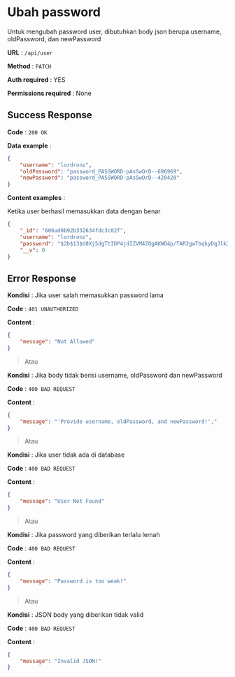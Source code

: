 # Ubah password

Untuk mengubah password user, dibutuhkan body json berupa username, oldPassword, dan newPassword

**URL** : `/api/user`

**Method** : `PATCH`

**Auth required** : YES

**Permissions required** : None

## Success Response

**Code** : `200 OK`

**Data example** :

```json
{
    "username": "lordronz",
    "oldPassword": "password_PASSWORD-pAsSwOrD--696969",
    "newPassword": "password_PASSWORD-pAsSwOrD--420420"
}
```

**Content examples** :

Ketika user berhasil memasukkan data dengan benar

```json
{
    "_id": "606ad0b92b332634fdc3c02f",
    "username": "lordronz",
    "password": "$2b$13$d8Xj5dgTtIDP4jdIZVM4ZOgAKWO4p/TAR2gwTbqkyDqJlk2dn7M9G",
    "__v": 0
}
```

## Error Response

**Kondisi** : Jika user salah memasukkan password lama

**Code** : `401 UNAUTHORIZED`

**Content** :

```json
{
    "message": "Not Allowed"
}
```

> Atau

**Kondisi** : Jika body tidak berisi username, oldPassword dan newPassword

**Code** : `400 BAD REQUEST`

**Content** :

```json
{
    "message": "'Provide username, oldPassword, and newPassword!',"
}
```

> Atau

**Kondisi** : Jika user tidak ada di database

**Code** : `400 BAD REQUEST`

**Content** :

```json
{
    "message": "User Not Found"
}
```

> Atau

**Kondisi** : Jika password yang diberikan terlalu lemah

**Code** : `400 BAD REQUEST`

**Content** :

```json
{
    "message": "Password is too weak!"
}
```

> Atau

**Kondisi** : JSON body yang diberikan tidak valid

**Code** : `400 BAD REQUEST`

**Content** :

```json
{
    "message": "Invalid JSON!"
}
```
